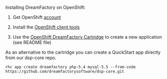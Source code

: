 Installing DreamFactory on OpenShift:

1. Get OpenShift [account](https://www.openshift.com)

2. Install the [OpenShift client tools](https://developers.openshift.com/en/getting-started-client-tools.html)

3. Use the [OpenShift DreamFactory Cartridge](https://github.com/dreamfactorysoftware/openshift-dreamfactory-cartridge) to create a new application (see README file)

As an alternative to the cartridge you can create a QuickStart app directly from our dsp-core repo.

```rhc app create dreamfactory php-5.4 mysql-5.5 --from-code https://github.com/dreamfactorysoftware/dsp-core.git```